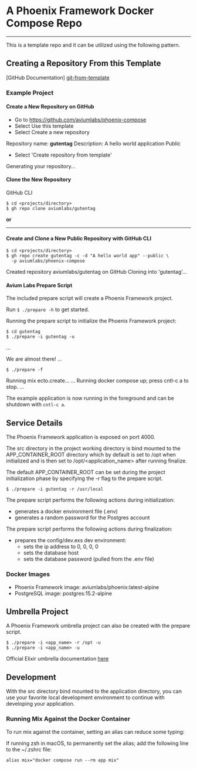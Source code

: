 A Phoenix Framework Docker Compose Repo
=======================================

---

This is a template repo and it can be utilized using the following pattern. 

Creating a Repository From this Template
----------------------------------------

[GitHub Documentation] [git-from-template]


### Example Project

#### Create a New Repository on GitHub

- Go to https://github.com/aviumlabs/phoenix-compose
- Select Use this template
- Select Create a new repository

Repository name: __gutentag__
Description: A hello world application
Public

- Select 'Create repository from template'

Generating your repository...

#### Clone the New Repository

GitHub CLI

    $ cd <projects/directory>
    $ gh repo clone aviumlabs/gutentag

__or__

---

#### Create and Clone a New Public Repository with GitHub CLI

    $ cd <projects/directory>
    $ gh repo create gutentag -c -d "A hello world app" --public \
      -p aviumlabs/phoenix-compose 

  Created repository aviumlabs/gutentag on GitHub
Cloning into 'gutentag'...

#### Avium Labs Prepare Script

The included prepare script will create a Phoenix Framework project. 

Run `$ ./prepare -h` to get started.

Running the prepare script to initialize the Phoenix Framework project:

    $ cd gutentag
    $ ./prepare -i gutentag -u

...

We are almost there! ...

    $ ./prepare -f
    
Running mix ecto.create...
...
Running docker compose up; press cntl-c a to stop.
...


The example application is now running in the foreground and can be shutdown 
with `cntl-c a`.

Service Details
---------------

The Phoenix Framework application is exposed on port 4000. 

The src directory in the project working directory is bind mounted to the 
APP\_CONTAINER\_ROOT directory which by default is set to /opt when initialized
and is then set to /opt/\<application\_name\> after running finalize.

The default APP\_CONTAINER\_ROOT can be set during the project initialization 
phase by specifying the -r flag to the prepare script.

    $ ./prepare -i gutentag -r /usr/local

The prepare script performs the following actions during initialization:
- generates a docker environment file (.env)
- generates a random password for the Postgres account 

The prepare script performs the following actions during finalization:
- prepares the config/dev.exs dev environment:
  - sets the ip address to 0, 0, 0, 0
  - sets the database host
  - sets the database password (pulled from the .env file)


### Docker Images
- Phoenix Framework image: aviumlabs/phoenix:latest-alpine 
- PostgreSQL image: postgres:15.2-alpine 

Umbrella Project
----------------
A Phoenix Framework umbrella project can also be created with the prepare 
script. 

    $ ./prepare -i <app_name> -r /opt -u
    $ ./prepare -i <app_name> -u

Official Elixir umbrella documentation 
[here](https://elixir-lang.org/getting-started/mix-otp/dependencies-and-umbrella-projects.html)

Development
-----------
With the src directory bind mounted to the application directory, you can use 
your favorite local development environment to continue with developing 
your application.

### Running Mix Against the Docker Container
To run mix against the container, setting an alias can reduce some typing:

If running zsh in macOS, to permanently set the alias; add the following 
line to the ~/.zshrc file:

    alias mix="docker compose run --rm app mix"



[git-from-template]: https://docs.github.com/en/repositories/creating-and-managing-repositories/creating-a-repository-from-a-template
